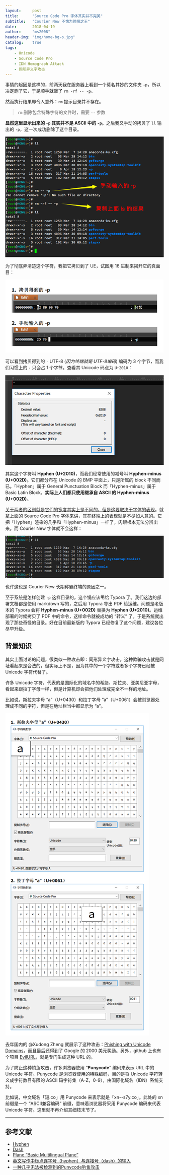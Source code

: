 ```yaml
---
layout:     post
title:      "Source Code Pro 字体其实并不完美"
subtitle:   "Courier New 不愧为终端之王"
date:       2018-04-19
author:     "ms2008"
header-img: "img/home-bg-o.jpg"
catalog:    true
tags:
    - Unicode
    - Source Code Pro
    - IDN Homograph Attack
    - 同形异义字攻击
---
```


事情的起因是这样的，前两天我在服务器上看到一个莫名其妙的文件夹 `‐p`，所以决定删了它，于是顺手就敲了 `rm -rf -- -p`。

然而执行结果却令人意外：`rm` 提示目录并不存在。

> `rm` 删除包含特殊字符的文件时，需要 `--` 参数

**显然这里显示出来的 `‐p` 其实并不是 ASCII 中的 `-p`**。之后我又手动的拷贝了 `ll` 输出的 `-p`，这一次成功删除了这个目录。

![](/img/in-post/hyphen/source_code_pro.png)

为了彻底弄清楚这个字符，我把它拷贝到了 UE，试图用 16 进制来揭开它的真面目：

![](/img/in-post/hyphen/HYPHEN_HEX.png)

可以看到拷贝得到的 `‐` UTF-8 (*因为终端就是 UTF-8编码*) 编码为 3 个字节，而我们习惯上的 `-` 只会占 1 个字节。查看其 Unicode 码点为 `U+2010`：

![](/img/in-post/hyphen/HYPHEN_unicode_point.png)

其实这个字符叫 **Hyphen (U+2010)**，而我们经常使用的减号叫 **Hyphen-minus (U+002D)**。它们都分布在 Unicode 的 BMP 平面上，只是所属的 block 不同而已。「Hyphen」属于 General Punctuation Block 而「Hyphen-minus」属于 Basic Latin Block。**实际上人们都只使用继承自 ASCII 的 Hyphen-minus (U+002D)**。

<u>关于两者的区别就是它们的宽度其实上是不同的，但是这要取决于字体的表现</u>。就拿上面的 Source Code Pro 字体来讲，其在终端上的表现就是不尽如人意的。它把「Hyphen」渲染的几乎和「Hyphen-minus」一样了，肉眼根本无法分辨出来。而 Courier New 字体就不会这样：

![](/img/in-post/hyphen/courier_new.png)

也许这也是 Courier New 长期称霸终端的原因之一。

至于系统是怎样创建 `‐p` 这样目录的，这个锅应该甩给 Typora 了。我们这边的部署文档都是使用 markdown 写的，之后用 Typora 导出 PDF 给运维。问题是老版本的 Typora 会将 **Hyphen-minus (U+002D)** 替换为 **Hyphen (U+2010)**。运维部署的时候拷贝了 PDF 中的命令，这样命令就被成功的 “转义” 了，于是系统就出现了那些奇怪的目录。好在目前最新版的 Typora 已经修复了这个问题，建议各位尽早升级。


## 背景知识

其实上面讨论的问题，很类似一种攻击即：同形异义字攻击。这种欺骗攻击就是网址看起来是合法的，但实际上不是，因为其中的一个字符或者多个字符已经被 Unicode 字符代替了。

许多 Unicode 字符，代表的是国际化的域名中的希腊、斯拉夫、亚美尼亚字母，看起来跟拉丁字母一样，但是计算机却会把他们处理成完全不一样的地址。

比如说，斯拉夫字母 “а”（U+0430）和拉丁字母 “a”（U+0061）会被浏览器处理成不同的字符，但是在地址栏当中都显示为 “a”。

![](/img/in-post/hyphen/latin_a.png)

去年国内的 @Xudong Zheng 就展示了这种攻击：[Phishing with Unicode Domains][1]，而且最后还得到了 Google 的 2000 美元奖励。另外，github 上也有个项目 [EvilURL][2]，就是专门生成这种 URL 的。

为了防止这种钓鱼攻击，许多浏览器使用 “**Punycode**” 编码来表示 URL 中的 Unicode 字符。Punycode 是浏览器使用的特殊编码，目的是将 Unicode 字符转义成字符数目有限的 ASCII 码字符集（A-Z，0-9），由国际化域名（IDN）系统支持。

比如说，中文域名「短.co」用 Punycode 来表示就是「xn--s7y.co」。此处的 xn 前缀是一个 “ASCII兼容编码” 前缀，意味着浏览器将采用 Punycode 编码来代表 Unicode 字符。这里就不再介绍其细枝末节了。

***

## 参考文献

- [Hyphen](https://en.wikipedia.org/wiki/Hyphen)
- [Dash](https://en.wikipedia.org/wiki/Dash)
- [Plane “Basic Multilingual Plane”](https://www.compart.com/en/unicode/plane/U+0000)
- [英文写作中标点连字号（hyphen）与连接号（dash）的输入](http://blog.sciencenet.cn/blog-301516-669888.html)
- [一种几乎无法被检测到的Punycode钓鱼攻击](http://www.freebuf.com/news/132240.html)

[1]: https://www.xudongz.com/blog/2017/idn-phishing/
[2]: https://github.com/UndeadSec/EvilURL
